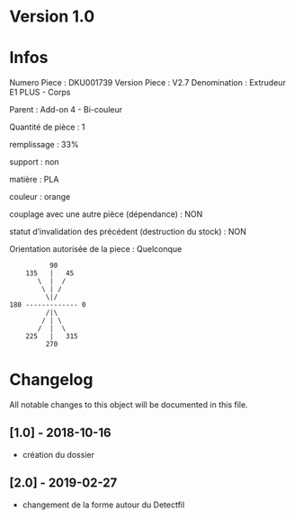 # Version 1.0
# Infos
Numero Piece : DKU001739
Version Piece : V2.7
Denomination : Extrudeur E1 PLUS - Corps

Parent : Add-on 4 - Bi-couleur

Quantité de pièce : 1

remplissage : 33%

support : non

matière : PLA

couleur : orange

couplage avec une autre pièce (dépendance) : NON

statut d’invalidation des précédent (destruction du stock) : NON

Orientation autorisée de la piece : Quelconque
```
          90
    135   |   45
       \  |  /
        \ | /
         \|/
180 ------------- 0
         /|\
        / | \
       /  |  \   
    225   |   315
         270
```
	   
	  
# Changelog
All notable changes to this object will be documented in this file.


## [1.0] - 2018-10-16
- création du dossier

## [2.0] - 2019-02-27
- changement de la forme autour du Detectfil
